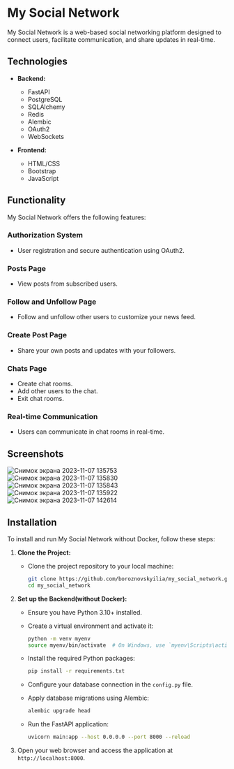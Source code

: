 # My Social Network

My Social Network is a web-based social networking platform designed to connect users, facilitate communication, and share updates in real-time.

## Technologies

- **Backend:**
  - FastAPI
  - PostgreSQL
  - SQLAlchemy
  - Redis
  - Alembic
  - OAuth2
  - WebSockets

- **Frontend:**
  - HTML/CSS
  - Bootstrap
  - JavaScript

## Functionality

My Social Network offers the following features:

### Authorization System

- User registration and secure authentication using OAuth2.

### Posts Page

- View posts from subscribed users.

### Follow and Unfollow Page

- Follow and unfollow other users to customize your news feed.

### Create Post Page

- Share your own posts and updates with your followers.

### Chats Page

- Create chat rooms.
- Add other users to the chat.
- Exit chat rooms.

### Real-time Communication

- Users can communicate in chat rooms in real-time.

## Screenshots

![Снимок экрана 2023-11-07 135753](https://github.com/boroznovskyilia/my_social_network/assets/91383856/19336e73-5506-4145-a5db-1356535f9255)
![Снимок экрана 2023-11-07 135830](https://github.com/boroznovskyilia/my_social_network/assets/91383856/fb9c3cf0-4832-4d2f-918e-9e302d185673)
![Снимок экрана 2023-11-07 135843](https://github.com/boroznovskyilia/my_social_network/assets/91383856/aab11dd3-aa44-4b7b-a134-ba10c5d68034)
![Снимок экрана 2023-11-07 135922](https://github.com/boroznovskyilia/my_social_network/assets/91383856/263e2f11-0e0d-4829-abb3-9fb644ec832c)
![Снимок экрана 2023-11-07 142614](https://github.com/boroznovskyilia/my_social_network/assets/91383856/721f1ac7-85fb-4071-96d1-caedcbe3b0aa)

## Installation

To install and run My Social Network without Docker, follow these steps:

1. **Clone the Project:**

   - Clone the project repository to your local machine:

     ```bash
     git clone https://github.com/boroznovskyilia/my_social_network.git
     cd my_social_network
     ```

2. **Set up the Backend(without Docker):**

   - Ensure you have Python 3.10+ installed.
   - Create a virtual environment and activate it:

     ```bash
     python -m venv myenv
     source myenv/bin/activate  # On Windows, use `myenv\Scripts\activate`
     ```

   - Install the required Python packages:

     ```bash
     pip install -r requirements.txt
     ```

   - Configure your database connection in the `config.py` file.

   - Apply database migrations using Alembic:

     ```bash
     alembic upgrade head
     ```

   - Run the FastAPI application:

     ```bash
     uvicorn main:app --host 0.0.0.0 --port 8000 --reload
     ```
3. Open your web browser and access the application at `http://localhost:8000`.
